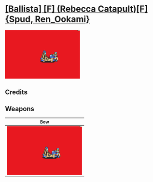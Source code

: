 # [\[Ballista\] \[F\] \(Rebecca Catapult\)\[F\]{Spud, Ren_Ookami}](./)

<img src="./5.%20Bow%20(Ballista)/Bow_000.png" alt="[Ballista] [F] (Rebecca Catapult)[F]{Spud, Ren_Ookami} standing" />

## Credits



## Weapons


|Bow |
|  :---: |
| <img alt="Bow animation" src="./5.%20Bow%20(Ballista)/Bow.gif" /> |
